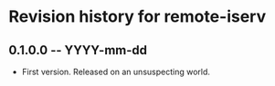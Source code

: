 # Revision history for remote-iserv

## 0.1.0.0 -- YYYY-mm-dd

* First version. Released on an unsuspecting world.
